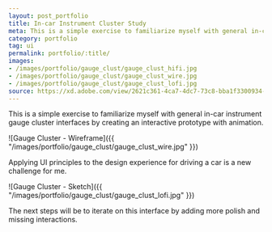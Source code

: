 ```yaml
---
layout: post_portfolio
title: In-car Instrument Cluster Study
meta: This is a simple exercise to familiarize myself with general in-car instrument gauge cluster interfaces.
category: portfolio
tag: ui
permalink: portfolio/:title/
images: 
- /images/portfolio/gauge_clust/gauge_clust_hifi.jpg
- /images/portfolio/gauge_clust/gauge_clust_wire.jpg
- /images/portfolio/gauge_clust/gauge_clust_lofi.jpg
source: https://xd.adobe.com/view/2621c361-4ca7-4dc7-73c8-bba1f3300934-5010/?fullscreen
---
```


This is a simple exercise to familiarize myself with general in-car instrument gauge cluster interfaces by creating an interactive prototype with animation.

![Gauge Cluster - Wireframe]({{ "/images/portfolio/gauge_clust/gauge_clust_wire.jpg" }})

Applying UI principles to the design experience for driving a car is a new challenge for me.

![Gauge Cluster - Sketch]({{ "/images/portfolio/gauge_clust/gauge_clust_lofi.jpg" }})

The next steps will be to iterate on this interface by adding more polish and missing interactions.